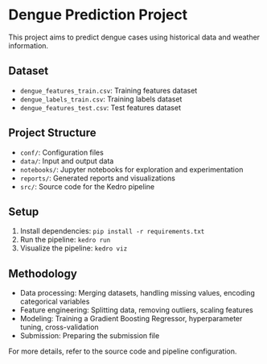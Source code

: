 # Dengue Prediction Project

This project aims to predict dengue cases using historical data and weather information.

## Dataset
- `dengue_features_train.csv`: Training features dataset
- `dengue_labels_train.csv`: Training labels dataset
- `dengue_features_test.csv`: Test features dataset

## Project Structure
- `conf/`: Configuration files
- `data/`: Input and output data
- `notebooks/`: Jupyter notebooks for exploration and experimentation
- `reports/`: Generated reports and visualizations
- `src/`: Source code for the Kedro pipeline

## Setup
1. Install dependencies: `pip install -r requirements.txt`
2. Run the pipeline: `kedro run`
3. Visualize the pipeline: `kedro viz`

## Methodology
- Data processing: Merging datasets, handling missing values, encoding categorical variables
- Feature engineering: Splitting data, removing outliers, scaling features
- Modeling: Training a Gradient Boosting Regressor, hyperparameter tuning, cross-validation
- Submission: Preparing the submission file

For more details, refer to the source code and pipeline configuration.